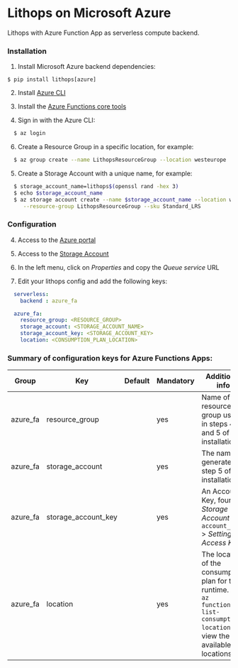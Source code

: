 # Lithops on Microsoft Azure

Lithops with Azure Function App as serverless compute backend.

### Installation

1. Install Microsoft Azure backend dependencies:

```
$ pip install lithops[azure]
```

2. Install [Azure CLI](https://docs.microsoft.com/en-us/cli/azure/install-azure-cli?view=azure-cli-latest)

3. Install the [Azure Functions core tools](https://github.com/Azure/azure-functions-core-tools)

4. Sign in with the Azure CLI:

```bash
  $ az login
```

6. Create a Resource Group in a specific location, for example:

```bash
  $ az group create --name LithopsResourceGroup --location westeurope
```

5. Create a Storage Account with a unique name, for example:

```bash
  $ storage_account_name=lithops$(openssl rand -hex 3)
  $ echo $storage_account_name
  $ az storage account create --name $storage_account_name --location westeurope \
     --resource-group LithopsResourceGroup --sku Standard_LRS
```


### Configuration

4. Access to the [Azure portal](https://portal.azure.com/#home)

5. Access to the [Storage Account](https://portal.azure.com/#blade/HubsExtension/BrowseResource/resourceType/Microsoft.Storage%2FStorageAccounts)

6. In the left menu, click on *Properties* and copy the *Queue service* URL

4. Edit your lithops config and add the following keys:

```yaml
  serverless:
    backend : azure_fa

  azure_fa:
    resource_group: <RESOURCE_GROUP>
    storage_account: <STORAGE_ACCOUNT_NAME>
    storage_account_key: <STORAGE_ACCOUNT_KEY>
    location: <CONSUMPTION_PLAN_LOCATION>
```

### Summary of configuration keys for Azure Functions Apps:

|Group|Key|Default|Mandatory|Additional info|
|---|---|---|---|---|
|azure_fa| resource_group | |yes | Name of the resource group used in steps 4 and 5 of the installation. |
|azure_fa| storage_account | |yes |  The name generated in step 5 of the installation |
|azure_fa| storage_account_key |  | yes |  An Account Key, found in *Storage Account* > `account_name` > *Settings* > *Access Keys*|
|azure_fa| location |  |yes | The location of the consumption plan for the runtime. Use `az functionapp list-consumption-locations` to view the available locations.|
